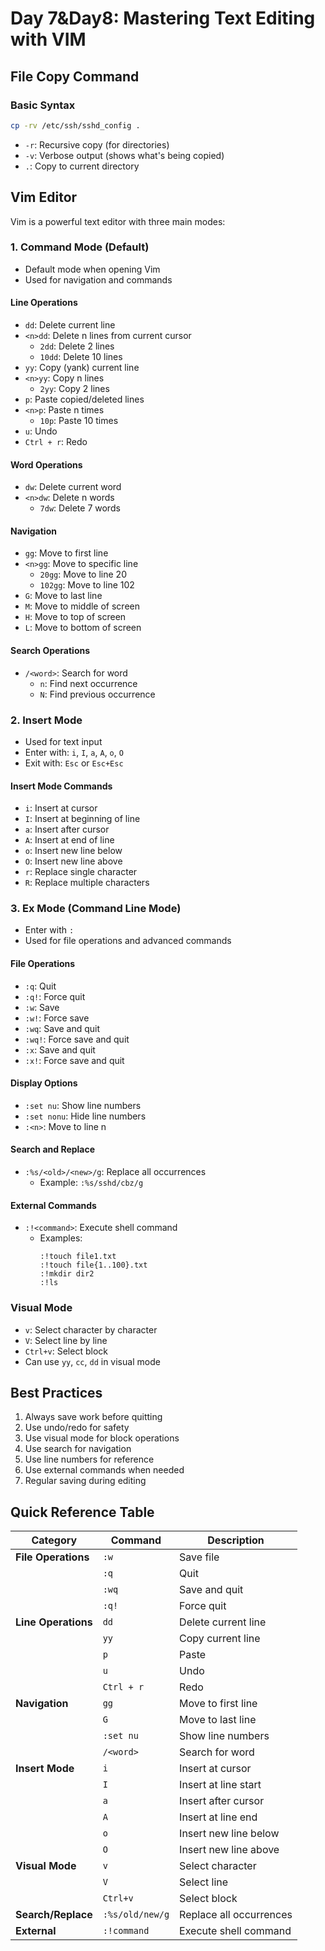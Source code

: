 # Day 7&Day8:  Mastering Text Editing with VIM

## File Copy Command

### Basic Syntax
```bash
cp -rv /etc/ssh/sshd_config .
```
- `-r`: Recursive copy (for directories)
- `-v`: Verbose output (shows what's being copied)
- `.`: Copy to current directory

## Vim Editor

Vim is a powerful text editor with three main modes:

### 1. Command Mode (Default)
- Default mode when opening Vim
- Used for navigation and commands

#### Line Operations
- `dd`: Delete current line
- `<n>dd`: Delete n lines from current cursor
  - `2dd`: Delete 2 lines
  - `10dd`: Delete 10 lines
- `yy`: Copy (yank) current line
- `<n>yy`: Copy n lines
  - `2yy`: Copy 2 lines
- `p`: Paste copied/deleted lines
- `<n>p`: Paste n times
  - `10p`: Paste 10 times
- `u`: Undo
- `Ctrl + r`: Redo

#### Word Operations
- `dw`: Delete current word
- `<n>dw`: Delete n words
  - `7dw`: Delete 7 words

#### Navigation
- `gg`: Move to first line
- `<n>gg`: Move to specific line
  - `20gg`: Move to line 20
  - `102gg`: Move to line 102
- `G`: Move to last line
- `M`: Move to middle of screen
- `H`: Move to top of screen
- `L`: Move to bottom of screen

#### Search Operations
- `/<word>`: Search for word
  - `n`: Find next occurrence
  - `N`: Find previous occurrence

### 2. Insert Mode
- Used for text input
- Enter with: `i`, `I`, `a`, `A`, `o`, `O`
- Exit with: `Esc` or `Esc+Esc`

#### Insert Mode Commands
- `i`: Insert at cursor
- `I`: Insert at beginning of line
- `a`: Insert after cursor
- `A`: Insert at end of line
- `o`: Insert new line below
- `O`: Insert new line above
- `r`: Replace single character
- `R`: Replace multiple characters

### 3. Ex Mode (Command Line Mode)
- Enter with `:`
- Used for file operations and advanced commands

#### File Operations
- `:q`: Quit
- `:q!`: Force quit
- `:w`: Save
- `:w!`: Force save
- `:wq`: Save and quit
- `:wq!`: Force save and quit
- `:x`: Save and quit
- `:x!`: Force save and quit

#### Display Options
- `:set nu`: Show line numbers
- `:set nonu`: Hide line numbers
- `:<n>`: Move to line n

#### Search and Replace
- `:%s/<old>/<new>/g`: Replace all occurrences
  - Example: `:%s/sshd/cbz/g`

#### External Commands
- `:!<command>`: Execute shell command
  - Examples:
    ```vim
    :!touch file1.txt
    :!touch file{1..100}.txt
    :!mkdir dir2
    :!ls
    ```

### Visual Mode
- `v`: Select character by character
- `V`: Select line by line
- `Ctrl+v`: Select block
- Can use `yy`, `cc`, `dd` in visual mode

## Best Practices
1. Always save work before quitting
2. Use undo/redo for safety
3. Use visual mode for block operations
4. Use search for navigation
5. Use line numbers for reference
6. Use external commands when needed
7. Regular saving during editing

## Quick Reference Table

| Category | Command | Description |
|----------|---------|-------------|
| **File Operations** | `:w` | Save file |
| | `:q` | Quit |
| | `:wq` | Save and quit |
| | `:q!` | Force quit |
| **Line Operations** | `dd` | Delete current line |
| | `yy` | Copy current line |
| | `p` | Paste |
| | `u` | Undo |
| | `Ctrl + r` | Redo |
| **Navigation** | `gg` | Move to first line |
| | `G` | Move to last line |
| | `:set nu` | Show line numbers |
| | `/<word>` | Search for word |
| **Insert Mode** | `i` | Insert at cursor |
| | `I` | Insert at line start |
| | `a` | Insert after cursor |
| | `A` | Insert at line end |
| | `o` | Insert new line below |
| | `O` | Insert new line above |
| **Visual Mode** | `v` | Select character |
| | `V` | Select line |
| | `Ctrl+v` | Select block |
| **Search/Replace** | `:%s/old/new/g` | Replace all occurrences |
| **External** | `:!command` | Execute shell command | 